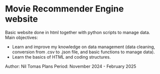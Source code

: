 # Movie Recommender Engine website

Basic website done in html together with python scripts to manage data.
Main objectives: 
  - Learn and improve my knowledge on data management (data cleaning, conversion from .csv to .json file, and basic functions to manage data).
  - Learn the basics of HTML and coding structures.



Author: Nil Tomas Plans
Period: November 2024 - February 2025


